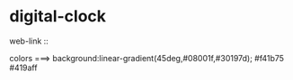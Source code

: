 # digital-clock

web-link :: 

colors ===>
background:linear-gradient(45deg,#08001f,#30197d);
 #f41b75
 #419aff
 
